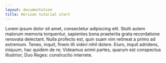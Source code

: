 ```yaml
---
layout: documentation
title: Horizon tutorial start
---
```


Lorem ipsum dolor sit amet, consectetur adipiscing elit. Stulti autem malorum memoria torquentur, sapientes bona praeterita grata recordatione renovata delectant. Nulla profecto est, quin suam vim retineat a primo ad extremum. Teneo, inquit, finem illi videri nihil dolere. Eiuro, inquit adridens, iniquum, hac quidem de re; Videamus animi partes, quarum est conspectus illustrior; Duo Reges: constructio interrete.